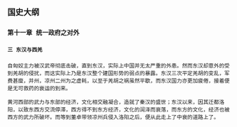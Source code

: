 ## `国史大纲`

### `第十一章 统一政府之对外`

#### `三 东汉与西羌`

`自匈奴主力被汉武帝彻底击破，直到东汉，实际上中国并无太严重的外患。然而东汉却意外的受到羌胡的侵扰，而这实际上乃是东汉整个建国形势的弱点的暴露。东汉三次平定羌胡的变乱，军费甚糜，并州，凉州二州为之虚耗，以至于羌胡之祸虽然平歇，而东汉国力亦更加疲倦，接着便是无可救药的衰运的到来。`

`黄河西部的武力与东部的经济，文化相交融凝合，造就了秦汉的盛世；东汉以来，因其迁都洛阳，以致东西方交流停滞，西方得不到东方经济，文化的润泽而衰落，而东方的文化，经济也被西方的武力所破坏。而等到董卓带领凉州兵侵入洛阳之后，便从此走上了中衰的道路上了。`
